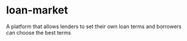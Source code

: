 # loan-market
A platform that allows lenders to set their own loan terms and borrowers can choose the best terms
